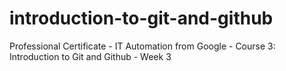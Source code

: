 # introduction-to-git-and-github
Professional Certificate - IT Automation from Google - Course 3: Introduction to Git and Github - Week 3
